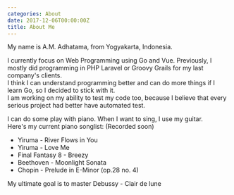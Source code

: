 ```yaml
---
categories: About
date: 2017-12-06T00:00:00Z
title: About Me
---
```


My name is A.M. Adhatama, from Yogyakarta, Indonesia.

I currently focus on Web Programming using Go and Vue. Previously, I mostly did programming in PHP Laravel or Groovy Grails for my last company's clients.  
I think I can understand programming better and can do more things if I learn Go, so I decided to stick with it.  
I am working on my ability to test my code too, because I believe that every serious project had better have automated test.  

I can do some play with piano. When I want to sing, I use my guitar.  
Here's my current piano songlist: (Recorded soon)

- Yiruma - River Flows in You
- Yiruma - Love Me
- Final Fantasy 8 - Breezy
- Beethoven - Moonlight Sonata
- Chopin - Prelude in E-Minor (op.28 no. 4)

My ultimate goal is to master Debussy - Clair de lune